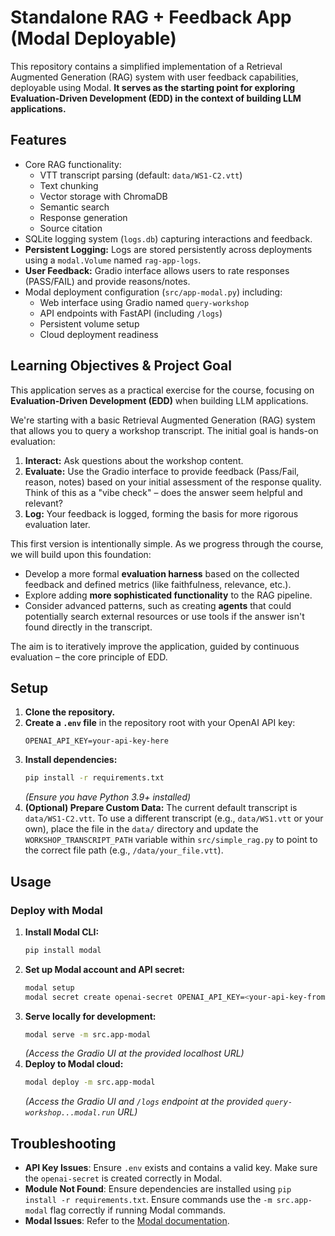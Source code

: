 # Standalone RAG + Feedback App (Modal Deployable)

This repository contains a simplified implementation of a Retrieval Augmented Generation (RAG) system with user feedback capabilities, deployable using Modal. **It serves as the starting point for exploring Evaluation-Driven Development (EDD) in the context of building LLM applications.**

## Features

- Core RAG functionality:
  - VTT transcript parsing (default: `data/WS1-C2.vtt`)
  - Text chunking
  - Vector storage with ChromaDB
  - Semantic search
  - Response generation
  - Source citation
- SQLite logging system (`logs.db`) capturing interactions and feedback.
- **Persistent Logging:** Logs are stored persistently across deployments using a `modal.Volume` named `rag-app-logs`.
- **User Feedback:** Gradio interface allows users to rate responses (PASS/FAIL) and provide reasons/notes.
- Modal deployment configuration (`src/app-modal.py`) including:
  - Web interface using Gradio named `query-workshop`
  - API endpoints with FastAPI (including `/logs`)
  - Persistent volume setup
  - Cloud deployment readiness

## Learning Objectives & Project Goal

This application serves as a practical exercise for the course, focusing on **Evaluation-Driven Development (EDD)** when building LLM applications.

We're starting with a basic Retrieval Augmented Generation (RAG) system that allows you to query a workshop transcript. The initial goal is hands-on evaluation:

1.  **Interact:** Ask questions about the workshop content.
2.  **Evaluate:** Use the Gradio interface to provide feedback (Pass/Fail, reason, notes) based on your initial assessment of the response quality. Think of this as a "vibe check" – does the answer seem helpful and relevant?
3.  **Log:** Your feedback is logged, forming the basis for more rigorous evaluation later.

This first version is intentionally simple. As we progress through the course, we will build upon this foundation:

*   Develop a more formal **evaluation harness** based on the collected feedback and defined metrics (like faithfulness, relevance, etc.).
*   Explore adding **more sophisticated functionality** to the RAG pipeline.
*   Consider advanced patterns, such as creating **agents** that could potentially search external resources or use tools if the answer isn't found directly in the transcript.

The aim is to iteratively improve the application, guided by continuous evaluation – the core principle of EDD.

## Setup

1. **Clone the repository.**
2. **Create a `.env` file** in the repository root with your OpenAI API key:
   ```
   OPENAI_API_KEY=your-api-key-here
   ```
3. **Install dependencies:**
   ```bash
   pip install -r requirements.txt
   ```
   *(Ensure you have Python 3.9+ installed)*
4. **(Optional) Prepare Custom Data:** The current default transcript is `data/WS1-C2.vtt`. To use a different transcript (e.g., `data/WS1.vtt` or your own), place the file in the `data/` directory and update the `WORKSHOP_TRANSCRIPT_PATH` variable within `src/simple_rag.py` to point to the correct file path (e.g., `/data/your_file.vtt`).

## Usage

### Deploy with Modal

1. **Install Modal CLI:**
   ```bash
   pip install modal
   ```
2. **Set up Modal account and API secret:**
   ```bash
   modal setup
   modal secret create openai-secret OPENAI_API_KEY=<your-api-key-from-.env>
   ```
3. **Serve locally for development:**
   ```bash
   modal serve -m src.app-modal
   ```
   *(Access the Gradio UI at the provided localhost URL)*
4. **Deploy to Modal cloud:**
   ```bash
   modal deploy -m src.app-modal
   ```
   *(Access the Gradio UI and `/logs` endpoint at the provided `query-workshop...modal.run` URL)*

## Troubleshooting

- **API Key Issues**: Ensure `.env` exists and contains a valid key. Make sure the `openai-secret` is created correctly in Modal.
- **Module Not Found**: Ensure dependencies are installed using `pip install -r requirements.txt`. Ensure commands use the `-m src.app-modal` flag correctly if running Modal commands.
- **Modal Issues**: Refer to the [Modal documentation](https://modal.com/docs). 